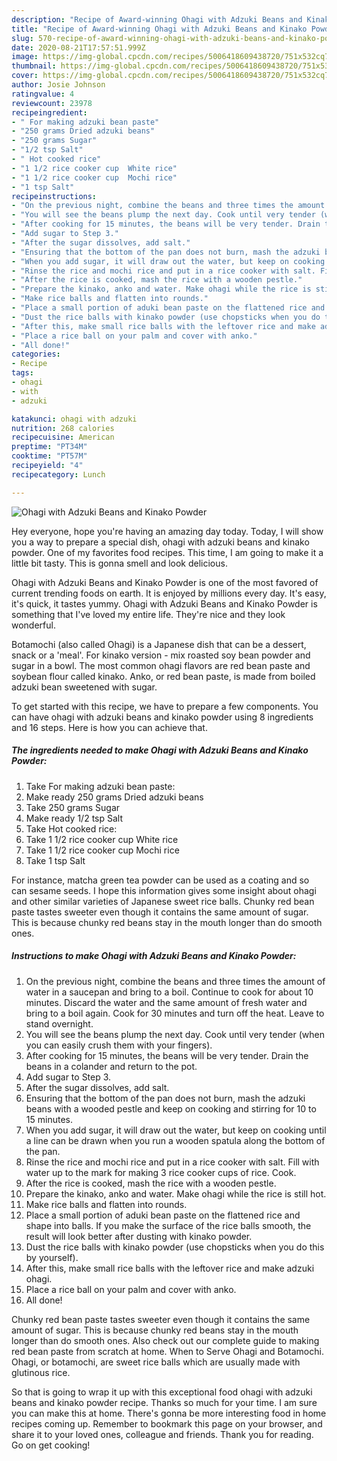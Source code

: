 ```yaml
---
description: "Recipe of Award-winning Ohagi with Adzuki Beans and Kinako Powder"
title: "Recipe of Award-winning Ohagi with Adzuki Beans and Kinako Powder"
slug: 570-recipe-of-award-winning-ohagi-with-adzuki-beans-and-kinako-powder
date: 2020-08-21T17:57:51.999Z
image: https://img-global.cpcdn.com/recipes/5006418609438720/751x532cq70/ohagi-with-adzuki-beans-and-kinako-powder-recipe-main-photo.jpg
thumbnail: https://img-global.cpcdn.com/recipes/5006418609438720/751x532cq70/ohagi-with-adzuki-beans-and-kinako-powder-recipe-main-photo.jpg
cover: https://img-global.cpcdn.com/recipes/5006418609438720/751x532cq70/ohagi-with-adzuki-beans-and-kinako-powder-recipe-main-photo.jpg
author: Josie Johnson
ratingvalue: 4
reviewcount: 23978
recipeingredient:
- " For making adzuki bean paste"
- "250 grams Dried adzuki beans"
- "250 grams Sugar"
- "1/2 tsp Salt"
- " Hot cooked rice"
- "1 1/2 rice cooker cup  White rice"
- "1 1/2 rice cooker cup  Mochi rice"
- "1 tsp Salt"
recipeinstructions:
- "On the previous night, combine the beans and three times the amount of water in a saucepan and bring to a boil. Continue to cook for about 10 minutes. Discard the water and the same amount of fresh water and bring to a boil again. Cook for 30 minutes and turn off the heat. Leave to stand overnight."
- "You will see the beans plump the next day. Cook until very tender (when you can easily crush them with your fingers)."
- "After cooking for 15 minutes, the beans will be very tender. Drain the beans in a colander and return to the pot."
- "Add sugar to Step 3."
- "After the sugar dissolves, add salt."
- "Ensuring that the bottom of the pan does not burn, mash the adzuki beans with a wooded pestle and keep on cooking and stirring for 10 to 15 minutes."
- "When you add sugar, it will draw out the water, but keep on cooking until a line can be drawn when you run a wooden spatula along the bottom of the pan."
- "Rinse the rice and mochi rice and put in a rice cooker with salt. Fill with water up to the mark for making 3 rice cooker cups of rice. Cook."
- "After the rice is cooked, mash the rice with a wooden pestle."
- "Prepare the kinako, anko and water. Make ohagi while the rice is still hot."
- "Make rice balls and flatten into rounds."
- "Place a small portion of aduki bean paste on the flattened rice and shape into balls. If you make the surface of the rice balls smooth, the result will look better after dusting with kinako powder."
- "Dust the rice balls with kinako powder (use chopsticks when you do this by yourself)."
- "After this, make small rice balls with the leftover rice and make adzuki ohagi."
- "Place a rice ball on your palm and cover with anko."
- "All done!"
categories:
- Recipe
tags:
- ohagi
- with
- adzuki

katakunci: ohagi with adzuki 
nutrition: 268 calories
recipecuisine: American
preptime: "PT34M"
cooktime: "PT57M"
recipeyield: "4"
recipecategory: Lunch

---
```



![Ohagi with Adzuki Beans and Kinako Powder](https://img-global.cpcdn.com/recipes/5006418609438720/751x532cq70/ohagi-with-adzuki-beans-and-kinako-powder-recipe-main-photo.jpg)

Hey everyone, hope you're having an amazing day today. Today, I will show you a way to prepare a special dish, ohagi with adzuki beans and kinako powder. One of my favorites food recipes. This time, I am going to make it a little bit tasty. This is gonna smell and look delicious.

Ohagi with Adzuki Beans and Kinako Powder is one of the most favored of current trending foods on earth. It is enjoyed by millions every day. It's easy, it's quick, it tastes yummy. Ohagi with Adzuki Beans and Kinako Powder is something that I've loved my entire life. They're nice and they look wonderful.

Botamochi (also called Ohagi) is a Japanese dish that can be a dessert, snack or a &#39;meal&#39;. For kinako version - mix roasted soy bean powder and sugar in a bowl. The most common ohagi flavors are red bean paste and soybean flour called kinako. Anko, or red bean paste, is made from boiled adzuki bean sweetened with sugar.


To get started with this recipe, we have to prepare a few components. You can have ohagi with adzuki beans and kinako powder using 8 ingredients and 16 steps. Here is how you can achieve that.

<!--inarticleads1-->

##### The ingredients needed to make Ohagi with Adzuki Beans and Kinako Powder:

1. Take  For making adzuki bean paste:
1. Make ready 250 grams Dried adzuki beans
1. Take 250 grams Sugar
1. Make ready 1/2 tsp Salt
1. Take  Hot cooked rice:
1. Take 1 1/2 rice cooker cup  White rice
1. Take 1 1/2 rice cooker cup  Mochi rice
1. Take 1 tsp Salt


For instance, matcha green tea powder can be used as a coating and so can sesame seeds. I hope this information gives some insight about ohagi and other similar varieties of Japanese sweet rice balls. Chunky red bean paste tastes sweeter even though it contains the same amount of sugar. This is because chunky red beans stay in the mouth longer than do smooth ones. 

<!--inarticleads2-->

##### Instructions to make Ohagi with Adzuki Beans and Kinako Powder:

1. On the previous night, combine the beans and three times the amount of water in a saucepan and bring to a boil. Continue to cook for about 10 minutes. Discard the water and the same amount of fresh water and bring to a boil again. Cook for 30 minutes and turn off the heat. Leave to stand overnight.
1. You will see the beans plump the next day. Cook until very tender (when you can easily crush them with your fingers).
1. After cooking for 15 minutes, the beans will be very tender. Drain the beans in a colander and return to the pot.
1. Add sugar to Step 3.
1. After the sugar dissolves, add salt.
1. Ensuring that the bottom of the pan does not burn, mash the adzuki beans with a wooded pestle and keep on cooking and stirring for 10 to 15 minutes.
1. When you add sugar, it will draw out the water, but keep on cooking until a line can be drawn when you run a wooden spatula along the bottom of the pan.
1. Rinse the rice and mochi rice and put in a rice cooker with salt. Fill with water up to the mark for making 3 rice cooker cups of rice. Cook.
1. After the rice is cooked, mash the rice with a wooden pestle.
1. Prepare the kinako, anko and water. Make ohagi while the rice is still hot.
1. Make rice balls and flatten into rounds.
1. Place a small portion of aduki bean paste on the flattened rice and shape into balls. If you make the surface of the rice balls smooth, the result will look better after dusting with kinako powder.
1. Dust the rice balls with kinako powder (use chopsticks when you do this by yourself).
1. After this, make small rice balls with the leftover rice and make adzuki ohagi.
1. Place a rice ball on your palm and cover with anko.
1. All done!


Chunky red bean paste tastes sweeter even though it contains the same amount of sugar. This is because chunky red beans stay in the mouth longer than do smooth ones. Also check out our complete guide to making red bean paste from scratch at home. When to Serve Ohagi and Botamochi. Ohagi, or botamochi, are sweet rice balls which are usually made with glutinous rice. 

So that is going to wrap it up with this exceptional food ohagi with adzuki beans and kinako powder recipe. Thanks so much for your time. I am sure you can make this at home. There's gonna be more interesting food in home recipes coming up. Remember to bookmark this page on your browser, and share it to your loved ones, colleague and friends. Thank you for reading. Go on get cooking!
